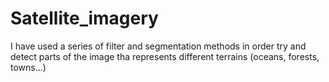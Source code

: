 # Satellite_imagery
I have used a series of filter and segmentation methods in order try and detect parts of the image tha represents different terrains (oceans, forests, towns...)
